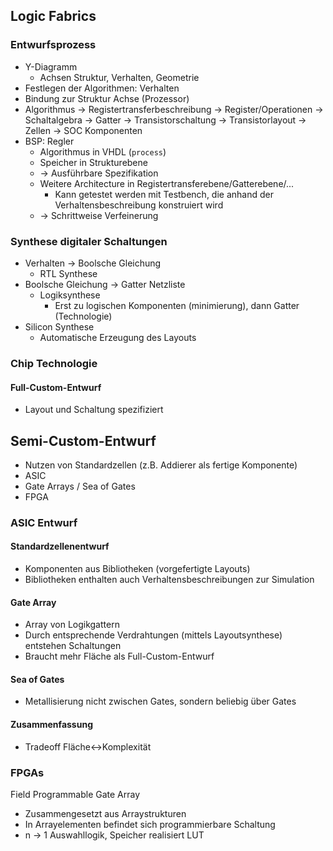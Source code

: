 ## Logic Fabrics
### Entwurfsprozess
* Y-Diagramm
  * Achsen Struktur, Verhalten, Geometrie
* Festlegen der Algorithmen: Verhalten
* Bindung zur Struktur Achse (Prozessor)
* Algorithmus -> Registertransferbeschreibung -> Register/Operationen -> Schaltalgebra -> Gatter
-> Transistorschaltung -> Transistorlayout -> Zellen -> SOC Komponenten
* BSP: Regler
  * Algorithmus in VHDL (`process`)
  * Speicher in Strukturebene
  * -> Ausführbare Spezifikation
  * Weitere Architecture in Registertransferebene/Gatterebene/...
    * Kann getestet werden mit Testbench, die anhand der Verhaltensbeschreibung konstruiert wird
  * -> Schrittweise Verfeinerung

### Synthese digitaler Schaltungen
* Verhalten -> Boolsche Gleichung
  * RTL Synthese
* Boolsche Gleichung -> Gatter Netzliste
  * Logiksynthese
    * Erst zu logischen Komponenten (minimierung), dann Gatter (Technologie)
* Silicon Synthese
  * Automatische Erzeugung des Layouts

### Chip Technologie
#### Full-Custom-Entwurf
* Layout und Schaltung spezifiziert
## Semi-Custom-Entwurf
* Nutzen von Standardzellen (z.B. Addierer als fertige Komponente)
* ASIC
* Gate Arrays / Sea of Gates
* FPGA

### ASIC Entwurf
#### Standardzellenentwurf
* Komponenten aus Bibliotheken (vorgefertigte Layouts)
* Bibliotheken enthalten auch Verhaltensbeschreibungen zur Simulation

#### Gate Array
* Array von Logikgattern
* Durch entsprechende Verdrahtungen (mittels Layoutsynthese) entstehen Schaltungen
* Braucht mehr Fläche als Full-Custom-Entwurf

#### Sea of Gates
* Metallisierung nicht zwischen Gates, sondern beliebig über Gates

#### Zusammenfassung
* Tradeoff Fläche<->Komplexität

### FPGAs
Field Programmable Gate Array
* Zusammengesetzt aus Arraystrukturen
* In Arrayelementen befindet sich programmierbare Schaltung
* n -> 1 Auswahllogik, Speicher realisiert LUT

